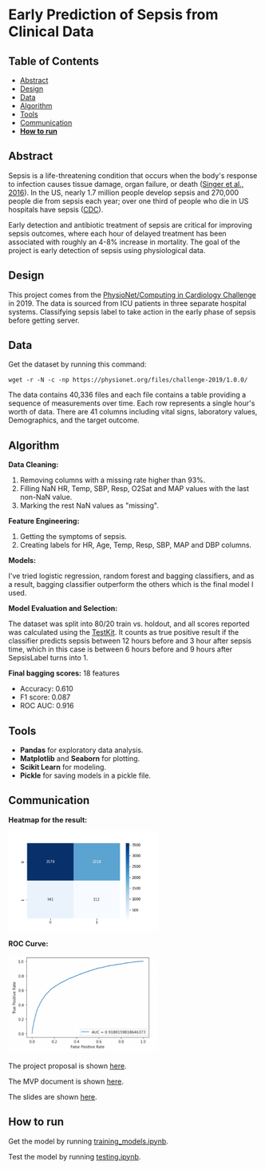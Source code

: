 # Early Prediction of Sepsis from Clinical Data

## Table of Contents
- [Abstract](#link-part-1)
- [Design](#link-part-2)
- [Data](#link-part-3)
- [Algorithm](#link-part-4)
- [Tools](#link-part-5)
- [Communication](#link-part-6)
- [**How to run**](#link-part-7)

## <a name="link-part-1">Abstract</a>

Sepsis is a life-threatening condition that occurs when the body's response
to infection causes tissue damage, organ failure, or death ([Singer et al., 2016](https://www.ncbi.nlm.nih.gov/pubmed/26903338)).
In the US, nearly 1.7 million people develop sepsis and 270,000 people die
from sepsis each year; over one third of people who die in US hospitals have
sepsis ([CDC](https://www.cdc.gov/sepsis/datareports/index.html)).

Early detection and antibiotic treatment of sepsis are critical for improving
sepsis outcomes, where each hour of delayed treatment has been associated with
roughly an 4-8% increase in mortality. The goal of the project is early detection
of sepsis using physiological data.

## <a name="link-part-2">Design</a>

This project comes from the [PhysioNet/Computing in Cardiology Challenge](https://physionet.org/content/challenge-2019/1.0.0/)
in 2019. The data is sourced from ICU patients in three separate hospital systems.
Classifying sepsis label to take action in the early phase of sepsis before getting
server.


## <a name="link-part-3">Data</a>

Get the dataset by running this command:
```
wget -r -N -c -np https://physionet.org/files/challenge-2019/1.0.0/
```

The data contains 40,336 files and each file contains a table providing a sequence
of measurements over time. Each row represents a single hour's worth of data. There
are 41 columns including vital signs, laboratory values, Demographics, and the target
outcome.

## <a name="link-part-4">Algorithm</a>

**Data Cleaning:**

1. Removing columns with a missing rate higher than 93%.
2. Filling NaN HR, Temp, SBP, Resp, O2Sat and MAP values with the last non-NaN value.
3. Marking the rest NaN values as "missing".

**Feature Engineering:**

1. Getting the symptoms of sepsis.
2. Creating labels for HR, Age, Temp, Resp, SBP, MAP and DBP columns.

**Models:**

I've tried logistic regression, random forest and bagging classifiers, and as a result,
bagging classifier outperform the others which is the final model I used.

**Model Evaluation and Selection:**

The dataset was split into 80/20 train vs. holdout, and all scores reported was calculated using the
[TestKit](/testing.ipynb). It counts as true positive result if the classifier predicts
sepsis between 12 hours before and 3 hour after sepsis time, which in this case is between
6 hours before and 9 hours after SepsisLabel turns into 1.

**Final bagging scores:** 18 features
- Accuracy: 0.610
- F1 score: 0.087
- ROC AUC: 0.916

## <a name="link-part-5">Tools</a>

* **Pandas** for exploratory data analysis.
* **Matplotlib** and **Seaborn** for plotting.
* **Scikit Learn** for modeling.
* **Pickle** for saving models in a pickle file.

## <a name="link-part-6">Communication</a>
**Heatmap for the result:**

<img src="/img/heatmap.png" style="width: 300px;" />

**ROC Curve:**

<img src="/img/roc_curve.png" style="width: 300px;" />

The project proposal is shown [here](/documents/proposal.md).

The MVP document is shown [here](/documents/MVP.md).

The slides are shown [here](/documents/slides.pdf).

## <a name="link-part-7">How to run</a>

Get the model by running [training_models.ipynb](/models/training_models.ipynb).

Test the model by running [testing.ipynb](/testing.ipynb).
